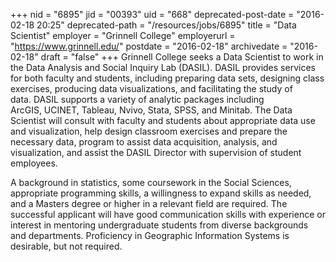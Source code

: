 +++
nid = "6895"
jid = "00393"
uid = "668"
deprecated-post-date = "2016-02-18 20:25"
deprecated-path = "/resources/jobs/6895"
title = "Data Scientist"
employer = "Grinnell College"
employerurl = "https://www.grinnell.edu/"
postdate = "2016-02-18"
archivedate = "2016-02-18"
draft = "false"
+++
Grinnell College seeks a Data Scientist to work in the Data Analysis and
Social Inquiry Lab (DASIL). DASIL provides services for both faculty and
students, including preparing data sets, designing class exercises,
producing data visualizations, and facilitating the study of
data. DASIL supports a variety of analytic packages including
ArcGIS, UCINET, Tableau, Nvivo, Stata, SPSS, and Minitab. The Data
Scientist will consult with faculty and students about appropriate data
use and visualization, help design classroom exercises and prepare the
necessary data, program to assist data acquisition, analysis, and
visualization, and assist the DASIL Director with supervision of student
employees.
  
A background in statistics, some coursework in the Social Sciences,
appropriate programming skills, a willingness to expand skills as
needed, and a Masters degree or higher in a relevant field are required.
The successful applicant will have good communication skills with
experience or interest in mentoring undergraduate students from diverse
backgrounds and departments. Proficiency in Geographic Information
Systems is desirable, but not required.

